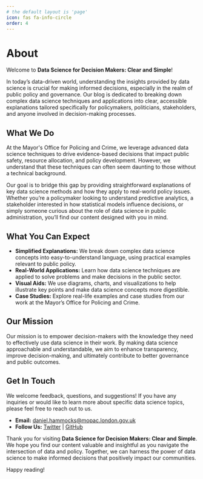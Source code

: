 ```yaml
---
# the default layout is 'page'
icon: fas fa-info-circle
order: 4
---
```


# About

Welcome to **Data Science for Decision Makers: Clear and Simple**!

In today’s data-driven world, understanding the insights provided by data science is crucial for making informed decisions, especially in the realm of public policy and governance. Our blog is dedicated to breaking down complex data science techniques and applications into clear, accessible explanations tailored specifically for policymakers, politicians, stakeholders, and anyone involved in decision-making processes.

## What We Do

At the Mayor's Office for Policing and Crime, we leverage advanced data science techniques to drive evidence-based decisions that impact public safety, resource allocation, and policy development. However, we understand that these techniques can often seem daunting to those without a technical background.

Our goal is to bridge this gap by providing straightforward explanations of key data science methods and how they apply to real-world policy issues. Whether you’re a policymaker looking to understand predictive analytics, a stakeholder interested in how statistical models influence decisions, or simply someone curious about the role of data science in public administration, you’ll find our content designed with you in mind.

## What You Can Expect

- **Simplified Explanations:** We break down complex data science concepts into easy-to-understand language, using practical examples relevant to public policy.
- **Real-World Applications:** Learn how data science techniques are applied to solve problems and make decisions in the public sector.
- **Visual Aids:** We use diagrams, charts, and visualizations to help illustrate key points and make data science concepts more digestible.
- **Case Studies:** Explore real-life examples and case studies from our work at the Mayor’s Office for Policing and Crime.

## Our Mission

Our mission is to empower decision-makers with the knowledge they need to effectively use data science in their work. By making data science approachable and understandable, we aim to enhance transparency, improve decision-making, and ultimately contribute to better governance and public outcomes.

## Get In Touch

We welcome feedback, questions, and suggestions! If you have any inquiries or would like to learn more about specific data science topics, please feel free to reach out to us.

- **Email:** [daniel.hammocks@mopac.london.gov.uk](mailto:daniel.hammocks@mopac.london.gov.uk)
- **Follow Us:** [Twitter](https://twitter.com/mopacldn) | [GitHub](https://github.com/mopac-ds)

Thank you for visiting **Data Science for Decision Makers: Clear and Simple**. We hope you find our content valuable and insightful as you navigate the intersection of data and policy. Together, we can harness the power of data science to make informed decisions that positively impact our communities.

Happy reading!